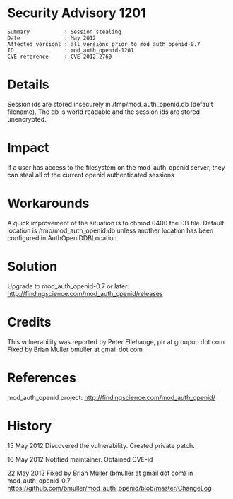 # Security Advisory 1201
    Summary           : Session stealing
    Date              : May 2012
    Affected versions : all versions prior to mod_auth_openid-0.7
    ID                : mod_auth_openid-1201
    CVE reference     : CVE-2012-2760

# Details
Session ids are stored insecurely in /tmp/mod_auth_openid.db (default filename). The db is world readable and the session ids are stored unencrypted.

# Impact
If a user has access to the filesystem on the mod_auth_openid server, they can steal all of the current openid authenticated sessions

# Workarounds
A quick improvement of the situation is to chmod 0400 the DB file. Default location is /tmp/mod_auth_openid.db unless another location has been configured in AuthOpenIDDBLocation.

# Solution
Upgrade to mod_auth_openid-0.7 or later: http://findingscience.com/mod_auth_openid/releases

# Credits
This vulnerability was reported by Peter Ellehauge, ptr at groupon dot com. Fixed by Brian Muller bmuller at gmail dot com

# References
mod_auth_openid project: http://findingscience.com/mod_auth_openid/

# History
15 May 2012
Discovered the vulnerability. Created private patch.

16 May 2012
Notified maintainer.
Obtained CVE-id

22 May 2012
Fixed by Brian Muller (bmuller at gmail dot com) in mod_auth_openid-0.7 - https://github.com/bmuller/mod_auth_openid/blob/master/ChangeLog
